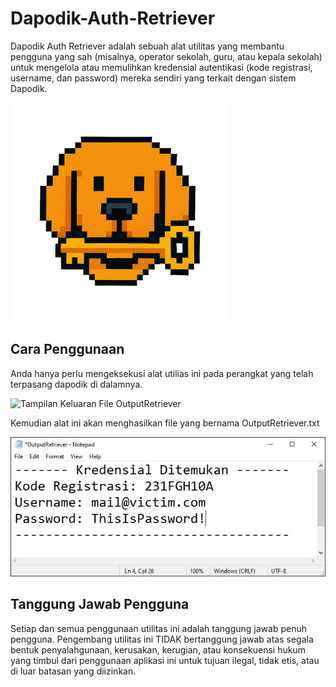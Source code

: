 # Dapodik-Auth-Retriever

Dapodik Auth Retriever adalah sebuah alat utilitas yang membantu pengguna yang sah (misalnya, operator sekolah, guru, atau kepala sekolah) untuk mengelola atau memulihkan kredensial autentikasi (kode registrasi, username, dan password) mereka sendiri yang terkait dengan sistem Dapodik.

<img src="https://github.com/FebraS/Dapodik-Auth-Retriever/blob/main/assets/DapodikAuthRetriever.png" alt="Contoh Gambar 150x100px" width="350" height="350">

## Cara Penggunaan
Anda hanya perlu mengeksekusi alat utilias ini pada perangkat yang telah terpasang dapodik di dalamnya.

<img src="https://github.com/FebraS/Dapodik-Auth-Retriever/blob/main/assets/outputmessage.jpg" alt="Tampilan Keluaran File OutputRetriever">

Kemudian alat ini akan menghasilkan file yang bernama OutputRetriever.txt

<img src="https://github.com/FebraS/Dapodik-Auth-Retriever/blob/main/assets/outputfile.jpg" alt="Tampilan File OutputRetriever">

## Tanggung Jawab Pengguna
Setiap dan semua penggunaan utilitas ini adalah tanggung jawab penuh pengguna. Pengembang utilitas ini TIDAK bertanggung jawab atas segala bentuk penyalahgunaan, kerusakan, kerugian, atau konsekuensi hukum yang timbul dari penggunaan aplikasi ini untuk tujuan ilegal, tidak etis, atau di luar batasan yang diizinkan.
